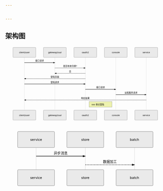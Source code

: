 ```yaml
---


---
```


<h2 id="架构图">架构图</h2>
<div class="mermaid"><svg xmlns="http://www.w3.org/2000/svg" id="mermaid-svg-dKTUdslwSrSG3KLa" height="100%" width="100%" style="max-width:1050px;" viewBox="-50 -10 1050 487.8125"><g></g><g><line id="actor957" x1="75" y1="5" x2="75" y2="476.8125" class="actor-line" stroke-width="0.5px" stroke="#999"></line><rect x="0" y="0" fill="#eaeaea" stroke="#666" width="150" height="65" rx="3" ry="3" class="actor"></rect><text x="75" y="32.5" dominant-baseline="central" alignment-baseline="central" class="actor" style="text-anchor: middle;"><tspan x="75" dy="0">client/user</tspan></text></g><g><line id="actor958" x1="275" y1="5" x2="275" y2="476.8125" class="actor-line" stroke-width="0.5px" stroke="#999"></line><rect x="200" y="0" fill="#eaeaea" stroke="#666" width="150" height="65" rx="3" ry="3" class="actor"></rect><text x="275" y="32.5" dominant-baseline="central" alignment-baseline="central" class="actor" style="text-anchor: middle;"><tspan x="275" dy="0">gateway/zuul</tspan></text></g><g><line id="actor959" x1="475" y1="5" x2="475" y2="476.8125" class="actor-line" stroke-width="0.5px" stroke="#999"></line><rect x="400" y="0" fill="#eaeaea" stroke="#666" width="150" height="65" rx="3" ry="3" class="actor"></rect><text x="475" y="32.5" dominant-baseline="central" alignment-baseline="central" class="actor" style="text-anchor: middle;"><tspan x="475" dy="0">oauth2</tspan></text></g><g><line id="actor960" x1="675" y1="5" x2="675" y2="476.8125" class="actor-line" stroke-width="0.5px" stroke="#999"></line><rect x="600" y="0" fill="#eaeaea" stroke="#666" width="150" height="65" rx="3" ry="3" class="actor"></rect><text x="675" y="32.5" dominant-baseline="central" alignment-baseline="central" class="actor" style="text-anchor: middle;"><tspan x="675" dy="0">console</tspan></text></g><g><line id="actor961" x1="875" y1="5" x2="875" y2="476.8125" class="actor-line" stroke-width="0.5px" stroke="#999"></line><rect x="800" y="0" fill="#eaeaea" stroke="#666" width="150" height="65" rx="3" ry="3" class="actor"></rect><text x="875" y="32.5" dominant-baseline="central" alignment-baseline="central" class="actor" style="text-anchor: middle;"><tspan x="875" dy="0">service</tspan></text></g><defs><marker id="arrowhead" refX="5" refY="2" markerWidth="6" markerHeight="4" orient="auto"><path d="M 0,0 V 4 L6,2 Z"></path></marker></defs><defs><marker id="crosshead" markerWidth="15" markerHeight="8" orient="auto" refX="16" refY="4"><path fill="black" stroke="#000000" stroke-width="1px" d="M 9,2 V 6 L16,4 Z" style="stroke-dasharray: 0px, 0px;"></path><path fill="none" stroke="#000000" stroke-width="1px" d="M 0,1 L 6,7 M 6,1 L 0,7" style="stroke-dasharray: 0px, 0px;"></path></marker></defs><g><text x="175" y="93" class="messageText" style="text-anchor: middle;">接口请求</text><line x1="75" y1="100" x2="275" y2="100" class="messageLine0" stroke-width="2" stroke="black" marker-end="url(#arrowhead)" style="fill: none;"></line></g><g><text x="375" y="128" class="messageText" style="text-anchor: middle;">是否有效令牌?</text><line x1="275" y1="135" x2="475" y2="135" class="messageLine1" stroke-width="2" stroke="black" marker-end="url(#arrowhead)" style="stroke-dasharray: 3px, 3px; fill: none;"></line></g><g><text x="375" y="163" class="messageText" style="text-anchor: middle;">否</text><line x1="475" y1="170" x2="275" y2="170" class="messageLine1" stroke-width="2" stroke="black" marker-end="url(#arrowhead)" style="stroke-dasharray: 3px, 3px; fill: none;"></line></g><g><text x="275" y="198" class="messageText" style="text-anchor: middle;">登陆页面</text><line x1="475" y1="205" x2="75" y2="205" class="messageLine1" stroke-width="2" stroke="black" marker-end="url(#arrowhead)" style="stroke-dasharray: 3px, 3px; fill: none;"></line></g><g><text x="275" y="233" class="messageText" style="text-anchor: middle;">登陆请求</text><line x1="75" y1="240" x2="475" y2="240" class="messageLine0" stroke-width="2" stroke="black" marker-end="url(#arrowhead)" style="fill: none;"></line></g><g><text x="575" y="268" class="messageText" style="text-anchor: middle;">接口请求</text><line x1="475" y1="275" x2="675" y2="275" class="messageLine0" stroke-width="2" stroke="black" marker-end="url(#arrowhead)" style="fill: none;"></line></g><g><text x="775" y="303" class="messageText" style="text-anchor: middle;">远程服务请求</text><line x1="675" y1="310" x2="875" y2="310" class="messageLine0" stroke-width="2" stroke="black" marker-end="url(#arrowhead)" style="fill: none;"></line></g><g><text x="475" y="338" class="messageText" style="text-anchor: middle;">响应结果</text><line x1="875" y1="345" x2="75" y2="345" class="messageLine1" stroke-width="2" stroke="black" marker-end="url(#arrowhead)" style="stroke-dasharray: 3px, 3px; fill: none;"></line></g><g><rect x="500" y="355" fill="#EDF2AE" stroke="#666" width="150" height="36.8125" rx="0" ry="0" class="note"></rect><text x="496" y="379" fill="black" class="noteText"><tspan x="516" fill="black">sso 单点登陆</tspan></text></g><g><rect x="0" y="411.8125" fill="#eaeaea" stroke="#666" width="150" height="65" rx="3" ry="3" class="actor"></rect><text x="75" y="444.3125" dominant-baseline="central" alignment-baseline="central" class="actor" style="text-anchor: middle;"><tspan x="75" dy="0">client/user</tspan></text></g><g><rect x="200" y="411.8125" fill="#eaeaea" stroke="#666" width="150" height="65" rx="3" ry="3" class="actor"></rect><text x="275" y="444.3125" dominant-baseline="central" alignment-baseline="central" class="actor" style="text-anchor: middle;"><tspan x="275" dy="0">gateway/zuul</tspan></text></g><g><rect x="400" y="411.8125" fill="#eaeaea" stroke="#666" width="150" height="65" rx="3" ry="3" class="actor"></rect><text x="475" y="444.3125" dominant-baseline="central" alignment-baseline="central" class="actor" style="text-anchor: middle;"><tspan x="475" dy="0">oauth2</tspan></text></g><g><rect x="600" y="411.8125" fill="#eaeaea" stroke="#666" width="150" height="65" rx="3" ry="3" class="actor"></rect><text x="675" y="444.3125" dominant-baseline="central" alignment-baseline="central" class="actor" style="text-anchor: middle;"><tspan x="675" dy="0">console</tspan></text></g><g><rect x="800" y="411.8125" fill="#eaeaea" stroke="#666" width="150" height="65" rx="3" ry="3" class="actor"></rect><text x="875" y="444.3125" dominant-baseline="central" alignment-baseline="central" class="actor" style="text-anchor: middle;"><tspan x="875" dy="0">service</tspan></text></g></svg></div>
<pre><code></code></pre>
<div class="mermaid"><svg xmlns="http://www.w3.org/2000/svg" id="mermaid-svg-PdMvfMGb8OyM4qsM" height="100%" width="100%" style="max-width:650px;" viewBox="-50 -10 650 231"><g></g><g><line id="actor962" x1="75" y1="5" x2="75" y2="220" class="actor-line" stroke-width="0.5px" stroke="#999"></line><rect x="0" y="0" fill="#eaeaea" stroke="#666" width="150" height="65" rx="3" ry="3" class="actor"></rect><text x="75" y="32.5" dominant-baseline="central" alignment-baseline="central" class="actor" style="text-anchor: middle;"><tspan x="75" dy="0">service</tspan></text></g><g><line id="actor963" x1="275" y1="5" x2="275" y2="220" class="actor-line" stroke-width="0.5px" stroke="#999"></line><rect x="200" y="0" fill="#eaeaea" stroke="#666" width="150" height="65" rx="3" ry="3" class="actor"></rect><text x="275" y="32.5" dominant-baseline="central" alignment-baseline="central" class="actor" style="text-anchor: middle;"><tspan x="275" dy="0">store</tspan></text></g><g><line id="actor964" x1="475" y1="5" x2="475" y2="220" class="actor-line" stroke-width="0.5px" stroke="#999"></line><rect x="400" y="0" fill="#eaeaea" stroke="#666" width="150" height="65" rx="3" ry="3" class="actor"></rect><text x="475" y="32.5" dominant-baseline="central" alignment-baseline="central" class="actor" style="text-anchor: middle;"><tspan x="475" dy="0">batch</tspan></text></g><defs><marker id="arrowhead" refX="5" refY="2" markerWidth="6" markerHeight="4" orient="auto"><path d="M 0,0 V 4 L6,2 Z"></path></marker></defs><defs><marker id="crosshead" markerWidth="15" markerHeight="8" orient="auto" refX="16" refY="4"><path fill="black" stroke="#000000" stroke-width="1px" d="M 9,2 V 6 L16,4 Z" style="stroke-dasharray: 0px, 0px;"></path><path fill="none" stroke="#000000" stroke-width="1px" d="M 0,1 L 6,7 M 6,1 L 0,7" style="stroke-dasharray: 0px, 0px;"></path></marker></defs><g><text x="175" y="93" class="messageText" style="text-anchor: middle;">异步消息</text><line x1="75" y1="100" x2="275" y2="100" class="messageLine0" stroke-width="2" stroke="black" marker-end="url(#arrowhead)" style="fill: none;"></line></g><g><text x="375" y="128" class="messageText" style="text-anchor: middle;">数据加工</text><line x1="275" y1="135" x2="475" y2="135" class="messageLine1" stroke-width="2" stroke="black" marker-end="url(#arrowhead)" style="stroke-dasharray: 3px, 3px; fill: none;"></line></g><g><rect x="0" y="155" fill="#eaeaea" stroke="#666" width="150" height="65" rx="3" ry="3" class="actor"></rect><text x="75" y="187.5" dominant-baseline="central" alignment-baseline="central" class="actor" style="text-anchor: middle;"><tspan x="75" dy="0">service</tspan></text></g><g><rect x="200" y="155" fill="#eaeaea" stroke="#666" width="150" height="65" rx="3" ry="3" class="actor"></rect><text x="275" y="187.5" dominant-baseline="central" alignment-baseline="central" class="actor" style="text-anchor: middle;"><tspan x="275" dy="0">store</tspan></text></g><g><rect x="400" y="155" fill="#eaeaea" stroke="#666" width="150" height="65" rx="3" ry="3" class="actor"></rect><text x="475" y="187.5" dominant-baseline="central" alignment-baseline="central" class="actor" style="text-anchor: middle;"><tspan x="475" dy="0">batch</tspan></text></g></svg></div>

